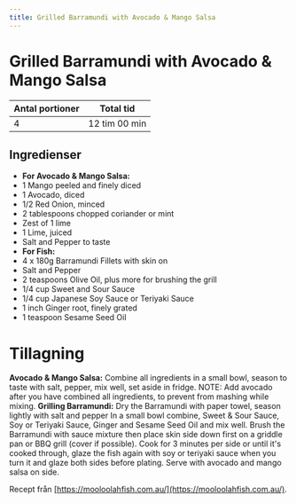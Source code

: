 ```yaml
---
title: Grilled Barramundi with Avocado & Mango Salsa
---
```

# Grilled Barramundi with Avocado & Mango Salsa

| Antal portioner | Total tid     |
| --------------- | ------------- |
| 4               | 12 tim 00 min |

## Ingredienser
* <b>For Avocado & Mango Salsa:</b>
* 1 Mango peeled and finely diced
* 1 Avocado, diced
* 1/2 Red Onion, minced
* 2 tablespoons chopped coriander or mint
* Zest of 1 lime
* 1 Lime, juiced
* Salt and Pepper to taste
* <b>For Fish:</b>
* 4 x 180g Barramundi Fillets with skin on
* Salt and Pepper
* 2 teaspoons Olive Oil, plus more for brushing the grill
* 1/4 cup Sweet and Sour Sauce
* 1/4 cup Japanese Soy Sauce or Teriyaki Sauce
* 1 inch Ginger root, finely grated
* 1 teaspoon Sesame Seed Oil

# Tillagning
<b>Avocado & Mango Salsa:</b>
Combine all ingredients in a small bowl, season to taste with salt, pepper, mix well, set aside in fridge. NOTE: Add avocado after you have combined all ingredients, to prevent from mashing while mixing.
<b>Grilling Barramundi:</b>
Dry the Barramundi with paper towel, season lightly with salt and pepper
In a small bowl combine, Sweet & Sour Sauce, Soy or Teriyaki Sauce, Ginger and Sesame Seed Oil and mix well.
Brush the Barramundi with sauce mixture then place skin side down first on a griddle pan or BBQ grill (cover if possible).
Cook for 3 minutes per side or until it's cooked through, glaze the fish again with soy or teriyaki sauce when you turn it and glaze both sides before plating.
Serve with avocado and mango salsa on side.


Recept från [https://mooloolahfish.com.au/](https://mooloolahfish.com.au/).
